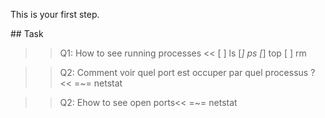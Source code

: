 This is your first step.

## Task

>>Q1: How to see running processes <<
[ ] ls
[*] ps
[*] top
[ ] rm

>>Q2: Comment voir quel port est occuper par quel processus ?<<
 =~= netstat

>>Q2: Ehow to see open ports<<
=~= netstat